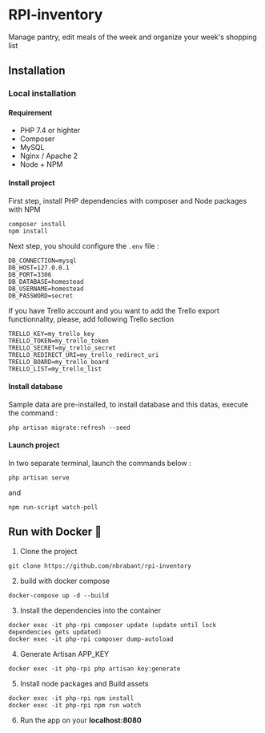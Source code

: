 # RPI-inventory

Manage pantry, edit meals of the week and organize your week's shopping list

## Installation

### Local installation

#### Requirement

- PHP 7.4 or highter
- Composer
- MySQL 
- Nginx / Apache 2
- Node + NPM 

#### Install project

First step, install PHP dependencies with composer and Node packages with NPM

```shell script
composer install
npm install
```

Next step, you should configure the `.env` file :

```dotenv
DB_CONNECTION=mysql
DB_HOST=127.0.0.1
DB_PORT=3306
DB_DATABASE=homestead
DB_USERNAME=homestead
DB_PASSWORD=secret
```

If you have Trello account and you want to add the Trello export functionnality, please, add following Trello section

```dotenv
TRELLO_KEY=my_trello_key
TRELLO_TOKEN=my_trello_token
TRELLO_SECRET=my_trello_secret
TRELLO_REDIRECT_URI=my_trello_redirect_uri
TRELLO_BOARD=my_trello_board
TRELLO_LIST=my_trello_list
```

#### Install database

Sample data are pre-installed, to install database and this datas, execute the command :

```shell script
php artisan migrate:refresh --seed
```

#### Launch project

In two separate terminal, launch the commands below :

```shell script
php artisan serve
```

and

```shell script
npm run-script watch-poll
```

## Run with Docker 🐋

1. Clone the project
```
git clone https://github.com/nbrabant/rpi-inventory
```
2. build with docker compose
```
docker-compose up -d --build
```
3. Install the dependencies into the container
```
docker exec -it php-rpi composer update (update until lock dependencies gets updated)
docker exec -it php-rpi composer dump-autoload
```
4. Generate Artisan APP_KEY
```
docker exec -it php-rpi php artisan key:generate
```
5. Install node packages and Build assets
```
docker exec -it php-rpi npm install
docker exec -it php-rpi npm run watch
```
6. Run the app on your **localhost:8080**